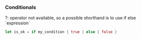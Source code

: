 ### Conditionals

?: operator not available, so a possible shorthand is to use if else \`expression\`

```rust
let is_ok = if my_condition { true } else { false }
```
